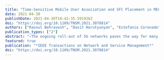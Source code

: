 ```yaml
---
title: "Time-Sensitive Mobile User Association and SFC Placement in MEC-Enabled 5G Networks"
date: 2021-04-30
publishDate: 2021-04-30T18:42:35.591926Z
doi: "https://doi.org/10.1109/TNSM.2021.3078814"
authors: ["Rasoul Behravesh", "Davit Harutyunyan", "Estefania Coronado", "Roberto Riggio"]
publication_types: ["2"]
abstract: "—The ongoing roll-out of 5G networks paves the way for many fascinating applications such as virtual reality (VR), augmented reality (AR), and autonomous driving. Moreover, 5G enables billions of devices to transfer an unprecedented amount of data at the same time. This transformation calls for novel technologies like multi-access edge computing (MEC) to satisfy the stringent delay and bitrate requirements of the mentioned applications. MEC is a technology to push data, virtualization, and processing resources from the cloud towards the edge of the network closer to the end-users and, therefore, improve their quality of experience (QoE). Resources at the edge are scarce, and MEC nodes are characterized by scarce computational resources calling for smart decisions on how to use these resources while ensuring that the service requirements (e.g., data rate, latency, etc.) are satisfied. Moreover, since the applications and services are to be deployed as virtual network functions (VNFs), it is important to consider efficient approaches to VNF migrations to guarantee high QoE for all the users. In this paper, we study the problem of joint user association, VNF placement, and resource allocation, employing mixedinteger linear programming (MILP) techniques. The objectives functions of this MILP-based problem formulations are to minimize (i) the service provisioning cost, (ii) the transport network utilization, and (iii) the impact of migration on users’ QoE. Moreover, a heuristic algorithm is proposed to tackle the scalability issue of the MILP-based algorithms. Finally, comprehensive experiments are performed to draw a comparison between these approaches."
featured: true
publication: "*IEEE Transactions on Network and Service Management*"
doi: "https://doi.org/10.1109/TNSM.2021.3078814"
---
```


